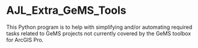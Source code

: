 # AJL_Extra_GeMS_Tools
This Python program is to help with simplifying and/or automating required tasks related to GeMS projects not currently covered by the GeMS toolbox for ArcGIS Pro.
